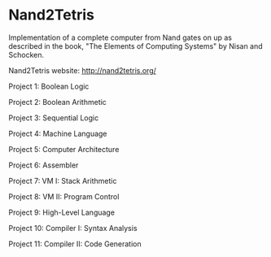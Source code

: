# Nand2Tetris

Implementation of a complete computer from Nand gates on up as described in the book,
"The Elements of Computing Systems" by Nisan and Schocken.

Nand2Tetris website: http://nand2tetris.org/

Project 1: Boolean Logic

Project 2: Boolean Arithmetic

Project 3: Sequential Logic

Project 4: Machine Language

Project 5: Computer Architecture

Project 6: Assembler

Project 7: VM I: Stack Arithmetic

Project 8: VM II: Program Control

Project 9: High-Level Language

Project 10: Compiler I: Syntax Analysis

Project 11: Compiler II: Code Generation
